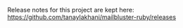 Release notes for this project are kept here: https://github.com/tanaylakhani/mailbluster-ruby/releases
